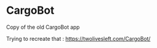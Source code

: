 # CargoBot
Copy of the old CargoBot app

Trying to recreate that : https://twolivesleft.com/CargoBot/
